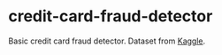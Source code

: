 # credit-card-fraud-detector
Basic credit card fraud detector.
Dataset from [Kaggle](https://www.kaggle.com/datasets/mlg-ulb/creditcardfraud?resource=download).

